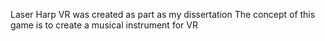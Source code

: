 Laser Harp VR was created as part as my dissertation
The concept of this game is to create a musical instrument for VR
